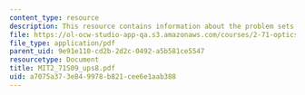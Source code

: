 ```yaml
---
content_type: resource
description: This resource contains information about the problem sets of the course.
file: https://ol-ocw-studio-app-qa.s3.amazonaws.com/courses/2-71-optics-spring-2009/a7075a373e849978b821cee6e1aab388_MIT2_71S09_ups8.pdf
file_type: application/pdf
parent_uid: 9e91e110-cd2b-2d2c-0492-a5b581ce5547
resourcetype: Document
title: MIT2_71S09_ups8.pdf
uid: a7075a37-3e84-9978-b821-cee6e1aab388
---
```

